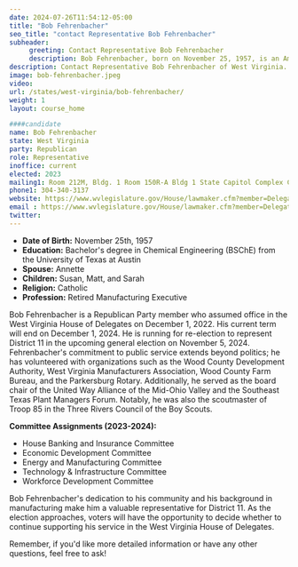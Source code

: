 ```yaml
---
date: 2024-07-26T11:54:12-05:00
title: "Bob Fehrenbacher"
seo_title: "contact Representative Bob Fehrenbacher"
subheader:
     greeting: Contact Representative Bob Fehrenbacher
     description: Bob Fehrenbacher, born on November 25, 1957, is an American politician affiliated with the Republican Party. He is a member of the West Virginia House of Delegates, representing District 11. He assumed office on December 1, 2022.
description: Contact Representative Bob Fehrenbacher of West Virginia. Contact information for Bob Fehrenbacher includes email address, phone number, and mailing address.
image: bob-fehrenbacher.jpeg
video:
url: /states/west-virginia/bob-fehrenbacher/
weight: 1
layout: course_home

####candidate
name: Bob Fehrenbacher
state: West Virginia
party: Republican
role: Representative
inoffice: current
elected: 2023
mailing1: Room 212M, Bldg. 1 Room 150R-A Bldg 1 State Capitol Complex Charleston, WV 25305
phone1: 304-340-3137
website: https://www.wvlegislature.gov/House/lawmaker.cfm?member=Delegate%20Fehrenbacher/
email : https://www.wvlegislature.gov/House/lawmaker.cfm?member=Delegate%20Fehrenbacher/
twitter:
---
```

- **Date of Birth:** November 25th, 1957
- **Education:** Bachelor's degree in Chemical Engineering (BSChE) from the University of Texas at Austin
- **Spouse:** Annette
- **Children:** Susan, Matt, and Sarah
- **Religion:** Catholic
- **Profession:** Retired Manufacturing Executive

Bob Fehrenbacher is a Republican Party member who assumed office in the West Virginia House of Delegates on December 1, 2022. His current term will end on December 1, 2024. He is running for re-election to represent District 11 in the upcoming general election on November 5, 2024. Fehrenbacher's commitment to public service extends beyond politics; he has volunteered with organizations such as the Wood County Development Authority, West Virginia Manufacturers Association, Wood County Farm Bureau, and the Parkersburg Rotary. Additionally, he served as the board chair of the United Way Alliance of the Mid-Ohio Valley and the Southeast Texas Plant Managers Forum. Notably, he was also the scoutmaster of Troop 85 in the Three Rivers Council of the Boy Scouts.

**Committee Assignments (2023-2024):**
- House Banking and Insurance Committee
- Economic Development Committee
- Energy and Manufacturing Committee
- Technology & Infrastructure Committee
- Workforce Development Committee

Bob Fehrenbacher's dedication to his community and his background in manufacturing make him a valuable representative for District 11. As the election approaches, voters will have the opportunity to decide whether to continue supporting his service in the West Virginia House of Delegates.

Remember, if you'd like more detailed information or have any other questions, feel free to ask!
